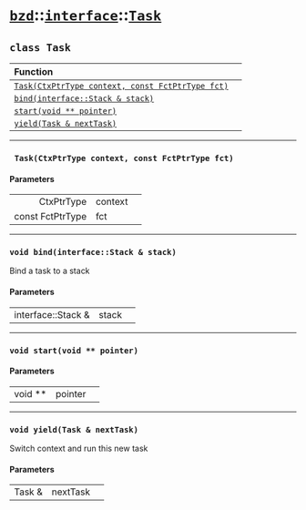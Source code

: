 # [`bzd`](../../../index.md)::[`interface`](../../index.md)::[`Task`](../index.md)

## `class Task`


|Function||
|:---|:---|
|[`Task(CtxPtrType context, const FctPtrType fct)`](./index.md)||
|[`bind(interface::Stack & stack)`](./index.md)||
|[`start(void ** pointer)`](./index.md)||
|[`yield(Task & nextTask)`](./index.md)||
------
### ` Task(CtxPtrType context, const FctPtrType fct)`

#### Parameters
||||
|---:|:---|:---|
|CtxPtrType|context||
|const FctPtrType|fct||
------
### `void bind(interface::Stack & stack)`
Bind a task to a stack
#### Parameters
||||
|---:|:---|:---|
|interface::Stack &|stack||
------
### `void start(void ** pointer)`

#### Parameters
||||
|---:|:---|:---|
|void **|pointer||
------
### `void yield(Task & nextTask)`
Switch context and run this new task
#### Parameters
||||
|---:|:---|:---|
|Task &|nextTask||
